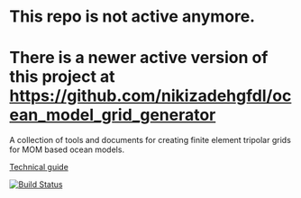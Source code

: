 # This repo is not active anymore.
# There is a newer active version of this project at https://github.com/nikizadehgfdl/ocean_model_grid_generator

A collection of tools and documents for creating finite element tripolar grids for MOM based ocean models.

[Technical guide](https://github.com/nikizadehgfdl/grid_generation/blob/dev/ocean_grid_generator_guide.pdf)

[![Build Status](https://travis-ci.org/nikizadehgfdl/grid_generation.svg?branch=master)](https://travis-ci.org/nikizadehgfdl/grid_generation)




